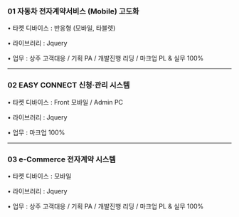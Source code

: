 ### 01 자동차 전자계약서비스 (Mobile) 고도화

• 타켓 디바이스 : 반응형 (모바일, 타블렛)

• 라이브러리 : Jquery

• 업무 : 상주 고객대응 / 기획 PA / 개발진행 리딩 / 마크업 PL & 실무 100%

**********************************
### 02 EASY CONNECT 신청·관리 시스템

• 타켓 디바이스 : Front 모바일 / Admin PC

• 라이브러리 : Jquery

• 업무 : 마크업 100%

**********************************
### 03 e-Commerce 전자계약 시스템

• 타켓 디바이스 : 모바일

• 라이브러리 : Jquery

• 업무 : 상주 고객대응 / 기획 PA / 개발진행 리딩 / 마크업 PL & 실무 100%
